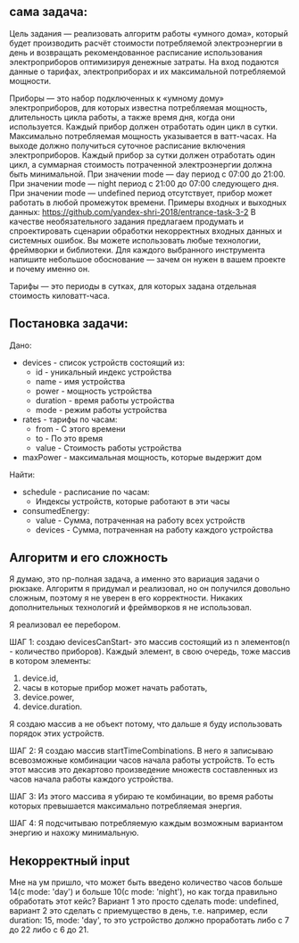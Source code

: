 ## сама задача:
Цель задания — реализовать алгоритм работы «умного дома», который будет производить
расчёт стоимости потребляемой электроэнергии в день и возвращать рекомендованное
расписание использования электроприборов оптимизируя денежные затраты.
На вход подаются данные о тарифах, электроприборах и их максимальной потребляемой
мощности.

Приборы — это набор подключенных к «умному дому» электроприборов, для которых
известна потребляемая мощность, длительность цикла работы, а также время дня, когда
они используется. Каждый прибор должен отработать один цикл в сутки. Максимально
потребляемая мощность указывается в ватт-часах.
На выходе должно получиться суточное расписание включения электроприборов. Каждый
прибор за сутки должен отработать один цикл, а суммарная стоимость потраченной
электроэнергии должна быть минимальной.
При значении mode — day период с 07:00 до 21:00.
При значении mode — night период с 21:00 до 07:00 следующего дня.
При значении mode — undefined период отсутствует, прибор может работать в
любой промежуток времени.
Примеры входных и выходных данных:
https://github.com/yandex-shri-2018/entrance-task-3-2
В качестве необязательного задания предлагаем продумать и спроектировать сценарии
обработки некорректных входных данных и системных ошибок.
Вы можете использовать любые технологии, фреймворки и библиотеки. Для каждого
выбранного инструмента напишите небольшое обоснование — зачем он нужен в вашем
проекте и почему именно он.

Тарифы — это периоды в сутках, для которых задана отдельная стоимость киловатт-часа.
## Постановка задачи:
Дано:
<ul>
    <li>devices - список устройств состоящий из:
        <ul>
            <li>id - уникальный индекс устройства</li>
            <li>name - имя устройства</li>
            <li>power - мощность устройства</li>
            <li>duration - время работы устройства</li>
            <li>mode - режим работы устройства</li>
        </ul>
    </li>
    <li>rates - тарифы по часам:
        <ul>
            <li>from - С этого времени</li>
            <li>to - По это время</li>
            <li>value - Стоимость работы устройства</li>
        </ul>
    </li>
    <li>maxPower - максимальная мощность, которые выдержит дом</li>
</ul>

Найти: 
<ul>
    <li>schedule - расписание по часам:
        <ul>
            <li>Индексы устройств, которые работают в эти часы</li>
        </ul>
    </li>
    <li>consumedEnergy:
        <ul>
            <li>value - Сумма, потраченная на работу всех устройств</li>
            <li>devices - Сумма, потраченная на работу каждого устройства</li>
        </ul>
    </li>
</ul>

## Алгоритм и его сложность
Я думаю, это np-полная задача, а именно это вариация задачи о рюкзаке. Алгоритм я придумал и реализовал, но он получился довольно сложным, поэтому я не уверен в его корректности. Никаких дополнительных технологий и фреймворков я не использовал.

Я реализовал ее перебором.

ШАГ 1: создаю devicesCanStart- это массив состоящий из n элементов(n - количество приборов). Каждый элемент, в свою очередь, тоже массив в котором элементы: 

1) device.id, 
2) часы в которые прибор может начать работать, 
3) device.power, 
4) device.duration. 

Я создаю массив а не объект потому, что дальше я буду использовать порядок этих устройств.

ШАГ 2: Я создаю массив startTimeCombinations. В него я записываю всевозможные комбинации часов начала работы устройств. То есть этот массив это декартово произведение множеств составленных из часов начала работы каждого устройства.

ШАГ 3: Из этого массива я убираю те комбинации, во время работы которых превышается максимально потребляемая энергия.

ШАГ 4: Я подсчитываю потребляемую каждым возможным вариантом энергию и нахожу минимальную.

## Некорректный input
Мне на ум пришло, что может быть введено количество часов больше 14(с mode: 'day') и больше 10(c mode: 'night'), но как тогда правильно обработать этот кейс? Вариант 1 это просто сделать mode: undefined, вариант 2 это сделать с приемущество в день, т.е. например, если duration: 15, mode: 'day', то это устройство должно проработать либо с 7 до 22 либо с 6 до 21.
